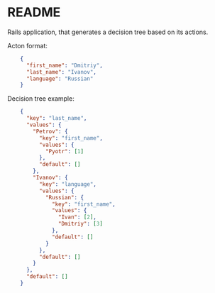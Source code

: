# README

Rails application, that generates a decision tree based on its actions.

Acton format:
```json
    {
      "first_name": "Dmitriy",
      "last_name": "Ivanov",
      "language": "Russian"
    }
```

Decision tree example:
```json
    {
      "key": "last_name",
      "values": {
        "Petrov": {
          "key": "first_name",
          "values": {
            "Pyotr": [1]
          },
          "default": []
        },
        "Ivanov": {
          "key": "language",
          "values": {
            "Russian": {
              "key": "first_name",
              "values": {
                "Ivan": [2],
                "Dmitriy": [3]
              },
              "default": []
            }
          },
          "default": []
        }
      },
      "default": []
    }
```
